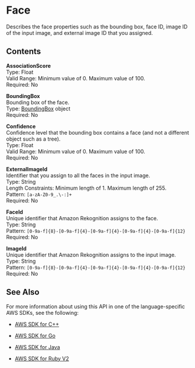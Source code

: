 # Face<a name="API_Face"></a>

Describes the face properties such as the bounding box, face ID, image ID of the input image, and external image ID that you assigned\. 

## Contents<a name="API_Face_Contents"></a>

 **AssociationScore**   
Type: Float  
Valid Range: Minimum value of 0\. Maximum value of 100\.  
Required: No

 **BoundingBox**   
Bounding box of the face\.  
Type: [BoundingBox](API_BoundingBox.md) object  
Required: No

 **Confidence**   
Confidence level that the bounding box contains a face \(and not a different object such as a tree\)\.  
Type: Float  
Valid Range: Minimum value of 0\. Maximum value of 100\.  
Required: No

 **ExternalImageId**   
Identifier that you assign to all the faces in the input image\.  
Type: String  
Length Constraints: Minimum length of 1\. Maximum length of 255\.  
Pattern: `[a-zA-Z0-9_.\-:]+`   
Required: No

 **FaceId**   
Unique identifier that Amazon Rekognition assigns to the face\.  
Type: String  
Pattern: `[0-9a-f]{8}-[0-9a-f]{4}-[0-9a-f]{4}-[0-9a-f]{4}-[0-9a-f]{12}`   
Required: No

 **ImageId**   
Unique identifier that Amazon Rekognition assigns to the input image\.  
Type: String  
Pattern: `[0-9a-f]{8}-[0-9a-f]{4}-[0-9a-f]{4}-[0-9a-f]{4}-[0-9a-f]{12}`   
Required: No

## See Also<a name="API_Face_SeeAlso"></a>

For more information about using this API in one of the language\-specific AWS SDKs, see the following:

+  [AWS SDK for C\+\+](http://docs.aws.amazon.com/goto/SdkForCpp/rekognition-2016-06-27/Face) 

+  [AWS SDK for Go](http://docs.aws.amazon.com/goto/SdkForGoV1/rekognition-2016-06-27/Face) 

+  [AWS SDK for Java](http://docs.aws.amazon.com/goto/SdkForJava/rekognition-2016-06-27/Face) 

+  [AWS SDK for Ruby V2](http://docs.aws.amazon.com/goto/SdkForRubyV2/rekognition-2016-06-27/Face) 